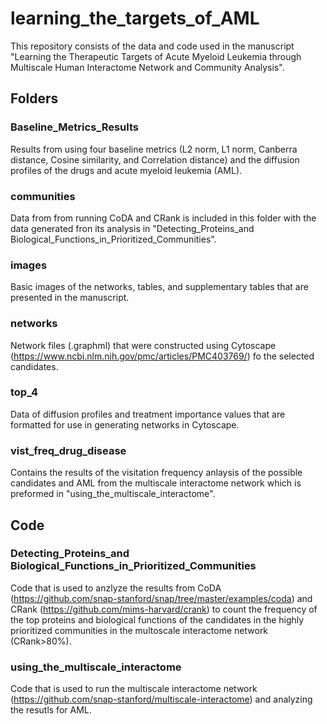 # learning_the_targets_of_AML

This repository consists of the data and code used in the manuscript "Learning the Therapeutic Targets of Acute Myeloid Leukemia through Multiscale Human Interactome Network and Community Analysis".

## Folders

### Baseline_Metrics_Results
Results from using four baseline metrics (L2 norm, L1 norm, Canberra distance, Cosine similarity, and Correlation distance) and the diffusion profiles of the drugs and acute myeloid leukemia (AML).
### communities
Data from from running CoDA and CRank is included in this folder with the data generated fron its analysis in "Detecting_Proteins_and Biological_Functions_in_Prioritized_Communities".
### images
Basic images of the networks, tables, and supplementary tables that are presented in the manuscript.
### networks
Network files (.graphml) that were constructed using Cytoscape (https://www.ncbi.nlm.nih.gov/pmc/articles/PMC403769/) fo the selected candidates.
### top_4
Data of diffusion profiles and treatment importance values that are formatted for use in generating networks in Cytoscape.
### vist_freq_drug_disease
Contains the results of the visitation frequency anlaysis of the possible candidates and AML from the multiscale interactome network which is preformed in "using_the_multiscale_interactome".

## Code

### Detecting_Proteins_and Biological_Functions_in_Prioritized_Communities
Code that is used to anzlyze the results from CoDA (https://github.com/snap-stanford/snap/tree/master/examples/coda) and CRank (https://github.com/mims-harvard/crank) to count the frequency of the top proteins and biological functions of the candidates in the highly prioritized communities in the multoscale interactome network (CRank>80%).

### using_the_multiscale_interactome
Code that is used to run the multiscale interactome network (https://github.com/snap-stanford/multiscale-interactome) and analyzing the resutls for AML.

